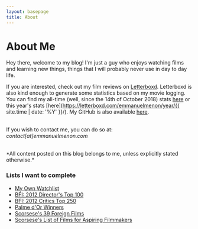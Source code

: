 ```yaml
---
layout: basepage
title: About
---
```

# About Me
Hey there, welcome to my blog! I'm just a guy who enjoys watching films and learning new things, things that I will probably never use in day to day life.

If you are interested, check out my film reviews on [Letterboxd](https://letterboxd.com/emmanuelmenon). Letterboxd is also kind enough to generate some statistics based on my movie logging. You can find my all-time (well, since the 14th of October 2018) stats [here](https://letterboxd.com/emmanuelmenon/stats/) or this year's stats [here](https://letterboxd.com/emmanuelmenon/year/{{ site.time | date: '%Y' }}/). My GitHub is also available [here](https://github.com/emmanuelmenon/).
<br>
<br>
<p class="center-text">
If you wish to contact me, you can do so at:
<br>
<i>contact[at]emmanuelmenon.com</i>
</p>
<br>
*All content posted on this blog belongs to me, unless explicitly stated otherwise.*

### Lists I want to complete
- <i class="fa fa-external-link"></i> [My Own Watchlist](https://letterboxd.com/emmanuelmenon/watchlist/)
- <i class="fa fa-external-link"></i> [BFI: 2012 Director's Top 100](https://letterboxd.com/liveandrew/list/bfi-2012-directors-top-100-films/)
- <i class="fa fa-external-link"></i> [BFI: 2012 Critics Top 250](https://letterboxd.com/liveandrew/list/bfi-2012-critics-top-250-films/)
- <i class="fa fa-external-link"></i> [Palme d'Or Winners](https://letterboxd.com/connordenney/list/palme-dor/)
- <i class="fa fa-external-link"></i> [Scorsese's 39 Foreign Films](https://letterboxd.com/mitchelllyon/list/scorsese-foreign-film-list/)
- <i class="fa fa-external-link"></i> [Scorsese's List of Films for Aspiring Filmmakers](https://letterboxd.com/cauleyfilms/list/scorseses-list-of-85-films-every-aspiring/)

<p class="desktopHidden"></p>
